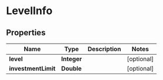 
# LevelInfo

## Properties
Name | Type | Description | Notes
------------ | ------------- | ------------- | -------------
**level** | **Integer** |  |  [optional]
**investmentLimit** | **Double** |  |  [optional]




